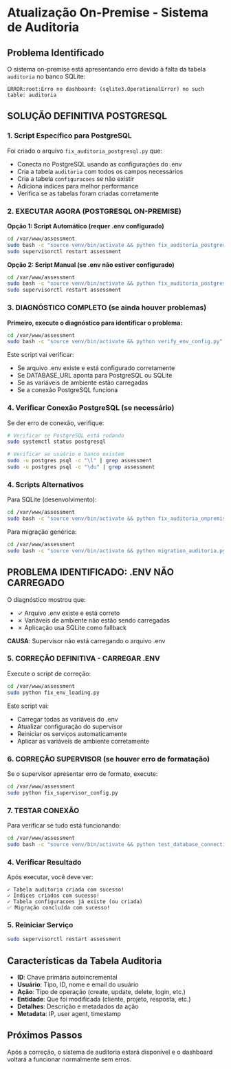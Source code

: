# Atualização On-Premise - Sistema de Auditoria

## Problema Identificado
O sistema on-premise está apresentando erro devido à falta da tabela `auditoria` no banco SQLite:

```
ERROR:root:Erro no dashboard: (sqlite3.OperationalError) no such table: auditoria
```

## SOLUÇÃO DEFINITIVA POSTGRESQL

### 1. Script Específico para PostgreSQL
Foi criado o arquivo `fix_auditoria_postgresql.py` que:
- Conecta no PostgreSQL usando as configurações do .env
- Cria a tabela `auditoria` com todos os campos necessários
- Cria a tabela `configuracoes` se não existir  
- Adiciona índices para melhor performance
- Verifica se as tabelas foram criadas corretamente

### 2. EXECUTAR AGORA (POSTGRESQL ON-PREMISE)

**Opção 1: Script Automático (requer .env configurado)**
```bash
cd /var/www/assessment
sudo bash -c "source venv/bin/activate && python fix_auditoria_postgresql.py"
sudo supervisorctl restart assessment
```

**Opção 2: Script Manual (se .env não estiver configurado)**
```bash
cd /var/www/assessment
sudo bash -c "source venv/bin/activate && python fix_auditoria_postgresql_manual.py"
sudo supervisorctl restart assessment
```

### 3. DIAGNÓSTICO COMPLETO (se ainda houver problemas)

**Primeiro, execute o diagnóstico para identificar o problema:**
```bash
cd /var/www/assessment
sudo bash -c "source venv/bin/activate && python verify_env_config.py"
```

Este script vai verificar:
- Se arquivo .env existe e está configurado corretamente
- Se DATABASE_URL aponta para PostgreSQL ou SQLite
- Se as variáveis de ambiente estão carregadas
- Se a conexão PostgreSQL funciona

### 4. Verificar Conexão PostgreSQL (se necessário)

Se der erro de conexão, verifique:

```bash
# Verificar se PostgreSQL está rodando
sudo systemctl status postgresql

# Verificar se usuário e banco existem
sudo -u postgres psql -c "\l" | grep assessment
sudo -u postgres psql -c "\du" | grep assessment
```

### 4. Scripts Alternativos

Para SQLite (desenvolvimento):
```bash
cd /var/www/assessment
sudo bash -c "source venv/bin/activate && python fix_auditoria_onpremise.py"
```

Para migração genérica:
```bash
cd /var/www/assessment
sudo bash -c "source venv/bin/activate && python migration_auditoria.py"
```

## PROBLEMA IDENTIFICADO: .ENV NÃO CARREGADO

O diagnóstico mostrou que:
- ✓ Arquivo .env existe e está correto  
- ✗ Variáveis de ambiente não estão sendo carregadas
- ✗ Aplicação usa SQLite como fallback

**CAUSA**: Supervisor não está carregando o arquivo .env

### 5. CORREÇÃO DEFINITIVA - CARREGAR .ENV

Execute o script de correção:
```bash
cd /var/www/assessment
sudo python fix_env_loading.py
```

Este script vai:
- Carregar todas as variáveis do .env
- Atualizar configuração do supervisor
- Reiniciar os serviços automaticamente
- Aplicar as variáveis de ambiente corretamente

### 6. CORREÇÃO SUPERVISOR (se houver erro de formatação)

Se o supervisor apresentar erro de formato, execute:
```bash
cd /var/www/assessment
sudo python fix_supervisor_config.py
```

### 7. TESTAR CONEXÃO

Para verificar se tudo está funcionando:
```bash
cd /var/www/assessment
sudo bash -c "source venv/bin/activate && python test_database_connection.py"
```

### 4. Verificar Resultado

Após executar, você deve ver:
```
✓ Tabela auditoria criada com sucesso!
✓ Índices criados com sucesso!
✓ Tabela configuracoes já existe (ou criada)
✅ Migração concluída com sucesso!
```

### 5. Reiniciar Serviço

```bash
sudo supervisorctl restart assessment
```

## Características da Tabela Auditoria

- **ID**: Chave primária autoincremental
- **Usuário**: Tipo, ID, nome e email do usuário
- **Ação**: Tipo de operação (create, update, delete, login, etc.)
- **Entidade**: Que foi modificada (cliente, projeto, resposta, etc.)
- **Detalhes**: Descrição e metadados da ação
- **Metadata**: IP, user agent, timestamp

## Próximos Passos

Após a correção, o sistema de auditoria estará disponível e o dashboard voltará a funcionar normalmente sem erros.